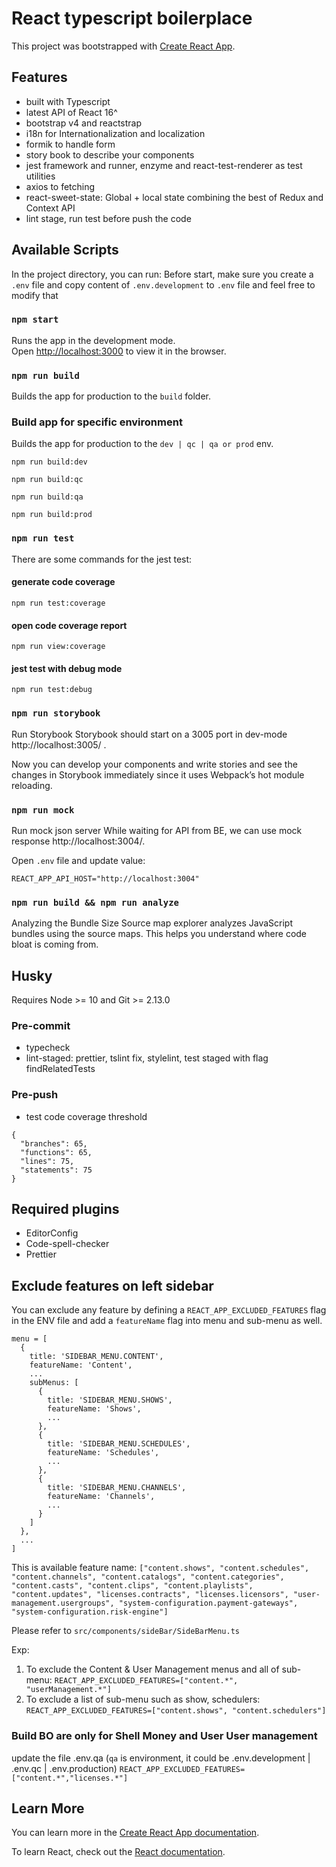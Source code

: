 # React typescript boilerplace

This project was bootstrapped with [Create React App](https://github.com/facebook/create-react-app).

## Features

- built with Typescript
- latest API of React 16^
- bootstrap v4 and reactstrap
- i18n for Internationalization and localization
- formik to handle form
- story book to describe your components
- jest framework and runner, enzyme and react-test-renderer as test utilities
- axios to fetching
- react-sweet-state: Global + local state combining the best of Redux and Context API
- lint stage, run test before push the code

## Available Scripts

In the project directory, you can run:
Before start, make sure you create a `.env` file and copy content of `.env.development` to `.env` file and feel free to modify that
### `npm start`

Runs the app in the development mode.<br />
Open [http://localhost:3000](http://localhost:3000) to view it in the browser.


### `npm run build`

Builds the app for production to the `build` folder.

### Build app for specific environment

Builds the app for production to the `dev | qc | qa or prod` env.
```
npm run build:dev
```

```
npm run build:qc
```

```
npm run build:qa
```

```
npm run build:prod
```


### `npm run test`
There are some commands for the jest test:
#### generate code coverage
```
npm run test:coverage
```

#### open code coverage report
```
npm run view:coverage
```

#### jest test with debug mode
```
npm run test:debug
```

### `npm run storybook`

Run Storybook
Storybook should start on a 3005 port in dev-mode http://localhost:3005/ .

Now you can develop your components and write stories and see the changes in Storybook immediately since it uses Webpack’s hot module reloading.


### `npm run mock`

Run mock json server
While waiting for API from BE, we can use mock response http://localhost:3004/.

Open `.env` file and update value:
```
REACT_APP_API_HOST="http://localhost:3004"
```

### `npm run build && npm run analyze`

Analyzing the Bundle Size
Source map explorer analyzes JavaScript bundles using the source maps. This helps you understand where code bloat is coming from.

## Husky
Requires Node >= 10 and Git >= 2.13.0

### Pre-commit
- typecheck
- lint-staged: prettier, tslint fix, stylelint, test staged with flag findRelatedTests

### Pre-push
- test code coverage threshold
```
{
  "branches": 65,
  "functions": 65,
  "lines": 75,
  "statements": 75
}
```

## Required plugins
- EditorConfig
- Code-spell-checker
- Prettier

## Exclude features on left sidebar

You can exclude any feature by defining a `REACT_APP_EXCLUDED_FEATURES` flag in the ENV file and add a `featureName` flag into menu and sub-menu as well.

```
menu = [
  {
    title: 'SIDEBAR_MENU.CONTENT',
    featureName: 'Content',
    ...
    subMenus: [
      {
        title: 'SIDEBAR_MENU.SHOWS',
        featureName: 'Shows',
        ...
      },
      {
        title: 'SIDEBAR_MENU.SCHEDULES',
        featureName: 'Schedules',
        ...
      },
      {
        title: 'SIDEBAR_MENU.CHANNELS',
        featureName: 'Channels',
        ...
      }
    ]
  },
  ...
]
```

This is available feature name: `["content.shows", "content.schedules", "content.channels", "content.catalogs", "content.categories", "content.casts", "content.clips", "content.playlists", "content.updates", "licenses.contracts", "licenses.licensors", "user-management.usergroups", "system-configuration.payment-gateways", "system-configuration.risk-engine"]`

Please refer to `src/components/sideBar/SideBarMenu.ts`

Exp:
1. To exclude the Content & User Management menus and all of sub-menu: `REACT_APP_EXCLUDED_FEATURES=["content.*", "userManagement.*"]`
2. To exclude a list of sub-menu such as show, schedulers: `REACT_APP_EXCLUDED_FEATURES=["content.shows", "content.schedulers"]`

### Build BO are only for Shell Money and User User management
update the file .env.qa (`qa` is environment, it could be .env.development | .env.qc | .env.production)
`REACT_APP_EXCLUDED_FEATURES=["content.*","licenses.*"]`

## Learn More

You can learn more in the [Create React App documentation](https://facebook.github.io/create-react-app/docs/getting-started).

To learn React, check out the [React documentation](https://reactjs.org/).

